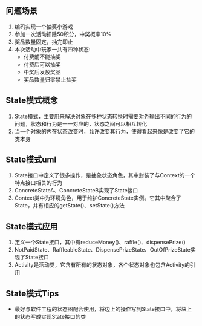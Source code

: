  ## 问题场景
 
 1. 编码实现一个抽奖小游戏
 2. 参加一次活动扣除50积分，中奖概率10%
 3. 奖品数量固定，抽完即止
 4. 本次活动中玩家一共有四种状态:
    * 付费前不能抽奖
    * 付费后可以抽奖
    * 中奖后发放奖品
    * 奖品数量归零禁止抽奖
 
 ## State模式概念
 
 1. State模式，主要用来解决对象在多种状态转换时需要对外输出不同的行为的问题，状态和行为是一一对应的，状态之间可以相互转化
 2. 当一个对象的内在状态改变时，允许改变其行为，使得看起来像是改变了它的类本身
 
 ## State模式uml
 
 1. State接口中定义了很多操作，是抽象状态角色，其中封装了与Context的一个特点接口相关的行为
 2. ConcreteStateA、ConcreteStateB实现了State接口
 3. Context类中为环境角色，用于维护ConcreteState实例。它其中聚合了State，并有相应的getState()、setState()方法
 
 ## State模式应用
 
 1. 定义一个State接口，其中有reduceMoney()、raffle()、dispensePrize()
 2. NotPaidState、RaffleableState、DispensePrizeState、OutOfPrizeState实现了State接口
 3. Activity是活动类，它含有所有的状态对象，各个状态对象也包含Activity的引用
 
 ## State模式Tips
 
 * 最好与软件工程的状态图配合使用，将边上的操作写到State接口中，将块上的状态写成实现State接口的类